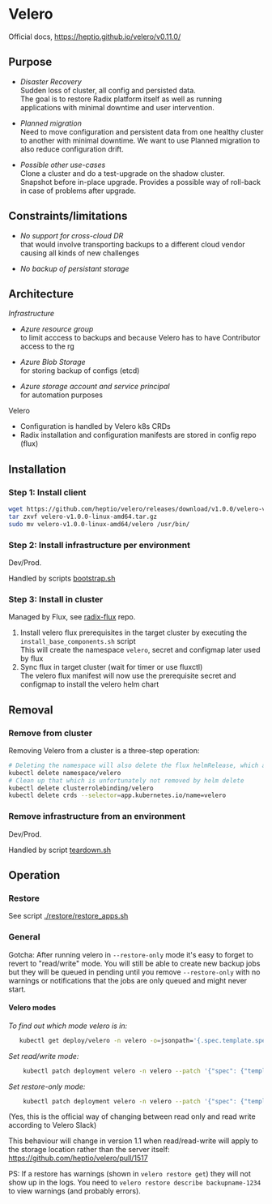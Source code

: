 # Velero

Official docs, https://heptio.github.io/velero/v0.11.0/

## Purpose

- _Disaster Recovery_  
  Sudden loss of cluster, all config and persisted data.  
  The goal is to restore Radix platform itself as well as running applications with minimal downtime and user intervention.  

- _Planned migration_  
  Need to move configuration and persistent data from one healthy cluster to another with minimal downtime. We want to use Planned migration to also reduce configuration drift.  

- _Possible other use-cases_  
  Clone a cluster and do a test-upgrade on the shadow cluster.  
  Snapshot before in-place upgrade. Provides a possible way of roll-back in case of problems after upgrade.

## Constraints/limitations

- _No support for cross-cloud DR_  
  that would involve transporting backups to a different cloud vendor causing all kinds of new challenges  

- _No backup of persistant storage_

## Architecture

_Infrastructure_  
- _Azure resource group_  
 to limit acccess to backups and because Velero has to have Contributor access to the rg  

- _Azure Blob Storage_  
  for storing backup of configs (etcd)  

- _Azure storage account and service principal_  
 for automation purposes

Velero
- Configuration is handled by Velero k8s CRDs
- Radix installation and configuration manifests are stored in config repo (flux)


## Installation

### Step 1: Install client

```sh
wget https://github.com/heptio/velero/releases/download/v1.0.0/velero-v1.0.0-linux-amd64.tar.gz
tar zxvf velero-v1.0.0-linux-amd64.tar.gz
sudo mv velero-v1.0.0-linux-amd64/velero /usr/bin/
``` 

### Step 2: Install infrastructure per environment

Dev/Prod.

Handled by scripts [bootstrap.sh](./bootstrap.sh)

### Step 3: Install in cluster

Managed by Flux, see [radix-flux](https://github.com/equinor/radix-flux) repo.  

1. Install velero flux prerequisites in the target cluster by executing the `install_base_components.sh` script  
    This will create the namespace `velero`, secret and configmap later used by flux
2. Sync flux in target cluster (wait for timer or use fluxctl)  
    The velero flux manifest will now use the prerequisite secret and configmap to install the velero helm chart

## Removal

### Remove from cluster

Removing Velero from a cluster is a three-step operation:

```sh
# Deleting the namespace will also delete the flux helmRelease, which again trigger a helm delete --purge
kubectl delete namespace/velero
# Clean up that which is unfortunately not removed by helm delete
kubectl delete clusterrolebinding/velero
kubectl delete crds --selector=app.kubernetes.io/name=velero
```

### Remove infrastructure from an environment

Dev/Prod.

Handled by script [teardown.sh](./teardown.sh)

## Operation

### Restore

See script [./restore/restore_apps.sh](./restore/restore_apps.sh)

### General

Gotcha: After running velero in `--restore-only` mode it's easy to forget to revert to "read/write" mode. You will still be able to create new backup jobs but they will be queued in pending until you remove `--restore-only` with no warnings or notifications that the jobs are only queued and might never start.

#### Velero modes

*To find out which mode velero is in:*
```sh  
   kubectl get deploy/velero -n velero -o=jsonpath='{.spec.template.spec.containers[0].args}'
```

*Set read/write mode:*

```sh
    kubectl patch deployment velero -n velero --patch '{"spec": {"template": {"spec": {"containers": [{"name": "velero","args": ["server"]}]}}}}'
```

*Set restore-only mode:*

```sh
    kubectl patch deployment velero -n velero --patch '{"spec": {"template": {"spec": {"containers": [{"name": "velero","args": ["server", "--restore-only"]}]}}}}'
```

(Yes, this is the official way of changing between read only and read write according to Velero Slack)

This behaviour will change in version 1.1 when read/read-write will apply to the storage location rather than the server itself: https://github.com/heptio/velero/pull/1517

PS: If a restore has warnings (shown in `velero restore get`) they will not show up in the logs. You need to `velero restore describe backupname-1234` to view warnings (and probably errors).






